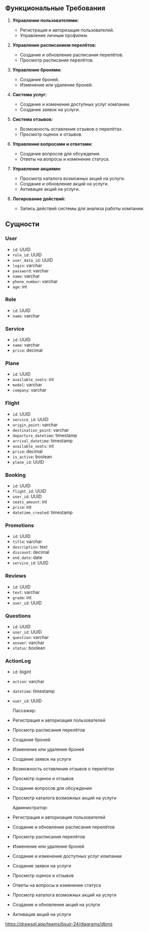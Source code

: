 ## Функциональные Требования

1. **Управление пользователями:**
   - Регистрация и авторизация пользователей.
   - Управление личным профилем.

2. **Управление расписанием перелётов:**
   - Создание и обновление расписания перелётов.
   - Просмотр расписания перелётов.

3. **Управление бронями:**
   - Создание броней.
   - Изменение или удаление броней.

4. **Система услуг:**
   - Создание и изменение доступных услуг компании.
   - Создание заявок на услуги.

5. **Система отзывов:**
   - Возможность оставления отзывов о перелётах.
   - Просмотр оценок и отзывов.

6. **Управление вопросами и ответами:**
   - Создание вопросов для обсуждения.
   - Ответы на вопросы и изменение статуса.

7. **Управление акциями:**
   - Просмотр каталога возможных акций на услуги.
   - Создание и обновление акций на услуги.
   - Активация акций на услуги.

8. **Логирование действий:**
   - Запись действий системы для анализа работы компании.

## Сущности

### User
- `id`: UUID
- `role_id`: UUID
- `user_data_id`: UUID
- `login`: varchar
- `password`: varchar
- `name`: varchar
- `phone_number`: varchar
- `age`: int

### Role
- `id`: UUID
- `name`: varchar

### Service
- `id`: UUID
- `name`: varchar
- `price`: decimal

### Plane
- `id`: UUID
- `available_seats`: int
- `model`: varchar
- `company`: varchar

### Flight
- `id`: UUID
- `service_id`: UUID
- `origin_point`: varchar
- `destination_point`: varchar
- `departure_datetime`: timestamp
- `arrival_datetime`: timestamp
- `available_seats`: int
- `price`: decimal
- `is_active`: boolean
- `plane_id`: UUID

### Booking
- `id`: UUID
- `flight_id`: UUID
- `user_id`: UUID
- `seats_amount`: int
- `price`: int
- `datetime_created`: timestamp

### Promotions
- `id`: UUID
- `title`: varchar
- `description`: text
- `discount`: decimal
- `end_date`: date
- `service_id`: UUID

### Reviews
- `id`: UUID
- `text`: varchar
- `grade`: int
- `user_id`: UUID

### Questions
- `id`: UUID
- `user_id`: UUID
- `question`: varchar
- `answer`: varchar
- `status`: boolean

### ActionLog
- `id`: bigint
- `action`: varchar
- `datetime`: timestamp
- `user_id`: UUID




  Пассажир:
- Регистрация и авторизация пользователей
- Просмотр расписания перелётов
- Создание броней
- Изменение или удаление броней
- Создание заявок на услуги
- Возможность оставления отзывов о перелётах
- Просмотр оценок и отзывов
- Создание вопросов для обсуждения
- Просмотр каталога возможных акций на услуги


  Администратор:
- Регистрация и авторизация пользователей
- Создание и обновление расписания перелётов
- Просмотр расписания перелётов
- Изменение или удаление броней
- Создание и изменение доступных услуг компании
- Создание заявок на услуги
- Просмотр оценок и отзывов
- Ответы на вопросы и изменение статуса
- Просмотр каталога возможных акций на услуги
- Создание и обновление акций на услуги
- Активация акций на услуги

https://drawsql.app/teams/bsuir-24/diagrams/dbms